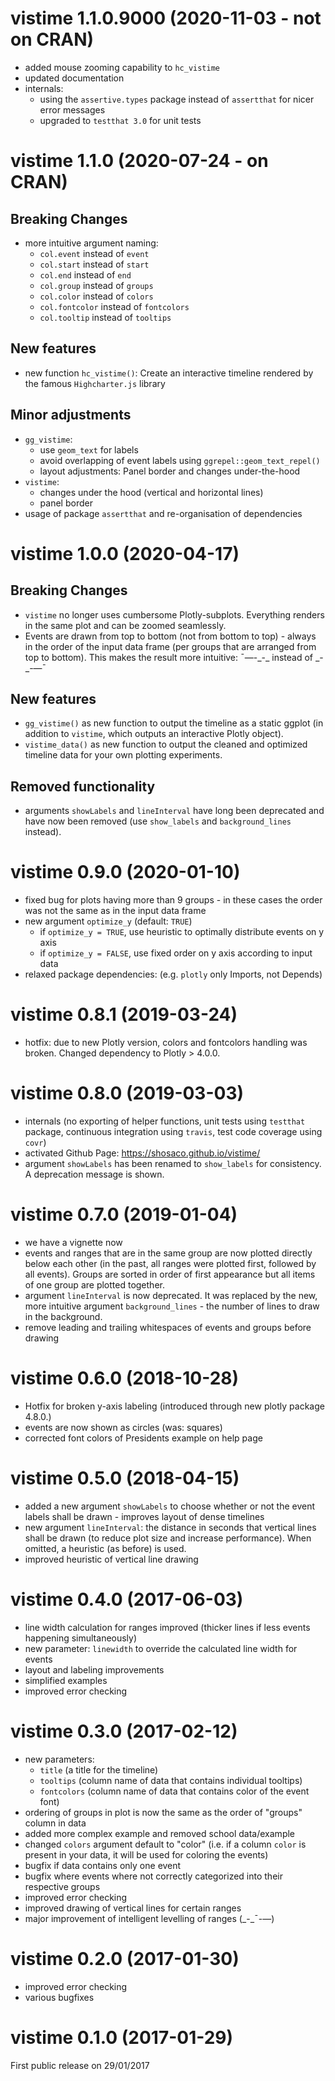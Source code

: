 # vistime 1.1.0.9000 (2020-11-03 - not on CRAN)
- added mouse zooming capability to `hc_vistime`
- updated documentation
- internals: 
  * using the `assertive.types` package instead of `assertthat` for nicer error messages
  * upgraded to `testthat 3.0` for unit tests

# vistime 1.1.0 (2020-07-24 - on CRAN)
 
## Breaking Changes
- more intuitive argument naming:
  * `col.event` instead of `event`
  * `col.start` instead of `start`
  * `col.end` instead of `end`
  * `col.group` instead of `groups`
  * `col.color` instead of `colors`
  * `col.fontcolor` instead of `fontcolors`
  * `col.tooltip` instead of `tooltips`

## New features
- new function `hc_vistime()`: Create an interactive timeline rendered by the famous `Highcharter.js` library

## Minor adjustments
- `gg_vistime`:
  * use `geom_text` for labels
  * avoid overlapping of event labels using `ggrepel::geom_text_repel()`
  * layout adjustments: Panel border and changes under-the-hood
- `vistime`:
  * changes under the hood (vertical and horizontal lines)
  * panel border
- usage of package `assertthat` and re-organisation of dependencies
 
# vistime 1.0.0 (2020-04-17)
 
## Breaking Changes
- `vistime` no longer uses cumbersome Plotly-subplots. Everything renders in the same plot and can be zoomed seamlessly.
- Events are drawn from top to bottom (not from bottom to top) - always in the order of the input data frame (per groups that are arranged from top to bottom). This makes the result more intuitive: &#175;&#8212;-\_-\_ instead of \_-\_-&#8212;&#175;

## New features
- `gg_vistime()` as new function to output the timeline as a static ggplot (in addition to `vistime`, which outputs an interactive Plotly object).
- `vistime_data()` as new function to output the cleaned and optimized timeline data for your own plotting experiments.

## Removed functionality
- arguments `showLabels` and `lineInterval` have long been deprecated and have now been removed (use `show_labels` and `background_lines` instead).

# vistime 0.9.0 (2020-01-10)
- fixed bug for plots having more than 9 groups - in these cases the order was not the same as in the input data frame
- new argument `optimize_y` (default: `TRUE`)
  * if `optimize_y = TRUE`, use heuristic to optimally distribute events on y axis
  * if `optimize_y = FALSE`, use fixed order on y axis according to input data
- relaxed package dependencies: (e.g. `plotly` only Imports, not Depends)

# vistime 0.8.1 (2019-03-24)
- hotfix: due to new Plotly version, colors and fontcolors handling was broken. Changed dependency to Plotly > 4.0.0.

# vistime 0.8.0 (2019-03-03)
- internals (no exporting of helper functions, unit tests using `testthat` package, continuous integration using `travis`, test code coverage using `covr`)
- activated Github Page: https://shosaco.github.io/vistime/
- argument `showLabels` has been renamed to `show_labels` for consistency. A deprecation message is shown.

# vistime 0.7.0 (2019-01-04)
- we have a vignette now
- events and ranges that are in the same group are now plotted directly below each other (in the past, all ranges were plotted first, followed by all events). Groups are sorted in order of first appearance but all items of one group are plotted together.
- argument `lineInterval` is now deprecated. It was replaced by the new, more intuitive argument `background_lines` - the number of lines to draw in the background.
- remove leading and trailing whitespaces of events and groups before drawing 

# vistime 0.6.0 (2018-10-28)
- Hotfix for broken y-axis labeling (introduced through new plotly package 4.8.0.)
- events are now shown as circles (was: squares)
- corrected font colors of Presidents example on help page

# vistime 0.5.0 (2018-04-15)
- added a new argument `showLabels` to choose whether or not the event labels shall be drawn - improves layout of dense timelines
- new argument `lineInterval`: the distance in seconds that vertical lines shall be drawn (to reduce plot size and increase performance). When omitted, a heuristic (as before) is used.
- improved heuristic of vertical line drawing

# vistime 0.4.0 (2017-06-03)
- line width calculation for ranges improved (thicker lines if less events happening simultaneously)
- new parameter: `linewidth` to override the calculated line width for events
- layout and labeling improvements
- simplified examples
- improved error checking

# vistime 0.3.0 (2017-02-12)
- new parameters: 
    + `title` (a title for the timeline)
    + `tooltips` (column name of data that contains individual tooltips)
    + `fontcolors` (column name of data that contains color of the event font)
- ordering of groups in plot is now the same as the order of "groups" column in data
- added more complex example and removed school data/example
- changed `colors` argument default to "color" (i.e. if a column `color` is present in your data, it will be used for coloring the events)
- bugfix if data contains only one event
- bugfix where events where not correctly categorized into their respective groups
- improved error checking
- improved drawing of vertical lines for certain ranges
- major improvement of intelligent levelling of ranges (\_-\_&#175;-&#8212;)

# vistime 0.2.0 (2017-01-30)
- improved error checking
- various bugfixes 

# vistime 0.1.0 (2017-01-29)
First public release on 29/01/2017
